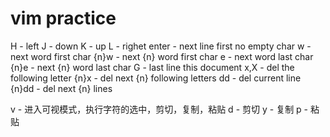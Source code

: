 # vim practice
H - left 
J - down
K - up
L - righet
enter - next line first no empty char
w - next word first char
{n}w - next {n} word first char
e - next word last char
{n}e - next {n} word last char
G - last line this document
x,X - del the following letter
{n}x - del next {n} following letters
dd - del current line
{n}dd - del next {n} lines

v - 进入可视模式，执行字符的选中，剪切，复制，粘贴
d - 剪切
y - 复制
p - 粘贴
